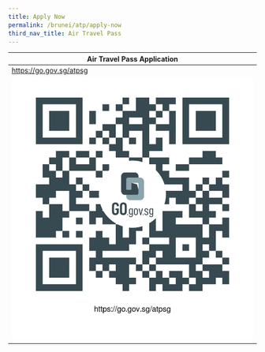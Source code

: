 ```yaml
---
title: Apply Now
permalink: /brunei/atp/apply-now
third_nav_title: Air Travel Pass
---
```


<table>
  <thead>
    <tr>
      <th>Air Travel Pass Application</th>
    </tr>
  </thead>
  <tbody>
    <tr>
      <td><a href="https://go.gov.sg/atpsg">https://go.gov.sg/atpsg</a></td>
    </tr>
    <tr>
      <td><a href="https://go.gov.sg/atpsg"><img src="/images/qr-atpsg.png" alt="https://go.gov.sg/atpsg" title="https://go.gov.sg/atpsg"></a></td>
    </tr>
  </tbody>
</table>
